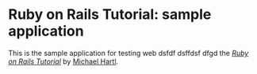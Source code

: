 # Ruby on Rails Tutorial: sample application

This is the sample application for testing web dsfdf  dsffdsf dfgd
the [*Ruby on Rails Tutorial*](http://railstutorial.org/)
by [Michael Hartl](http://michaelhartl.com/).

